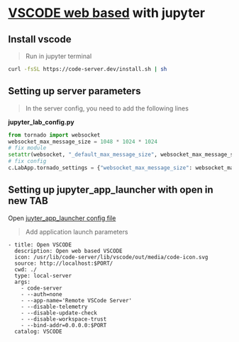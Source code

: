 # [VSCODE web based](https://github.com/coder/code-server) with jupyter

## Install vscode

> Run in jupyter terminal

```bash
curl -fsSL https://code-server.dev/install.sh | sh
```

## Setting up server parameters

> In the server config, you need to add the following lines

**jupyter_lab_config.py**

```py
from tornado import websocket
websocket_max_message_size = 1048 * 1024 * 1024
# fix module
setattr(websocket, "_default_max_message_size", websocket_max_message_size)
# fix config
c.LabApp.tornado_settings = {"websocket_max_message_size": websocket_max_message_size}
```

## Setting up jupyter_app_launcher with open in new TAB

Open [juyter_app_launcher config file](https://jupyter-app-launcher.readthedocs.io/en/latest/usage.html#configuration-file-location)

> Add application launch parameters

```
- title: Open VSCODE
  description: Open web based VSCODE
  icon: /usr/lib/code-server/lib/vscode/out/media/code-icon.svg
  source: http://localhost:$PORT/
  cwd: ./
  type: local-server
  args:
    - code-server
    - --auth=none
    - --app-name='Remote VSCode Server'
    - --disable-telemetry
    - --disable-update-check
    - --disable-workspace-trust
    - --bind-addr=0.0.0.0:$PORT
  catalog: VSCODE
```
